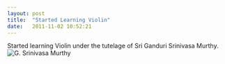 ```yaml
---
layout: post
title:  "Started Learning Violin"
date:   2011-11-02 10:52:21
---
```


Started learning Violin under the tutelage of Sri Ganduri Srinivasa Murthy.
![G. Srinivasa Murthy](https://github.com/vspgs/vspgs.github.io/raw/master/images/1904241_334961936688559_7347410190268290885_n.jpg)
